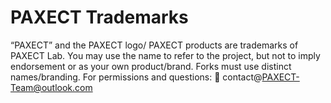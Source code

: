 # PAXECT Trademarks

“PAXECT” and the PAXECT logo/ PAXECT products are trademarks of PAXECT Lab.
You may use the name to refer to the project, but not to imply endorsement or as your own product/brand.
Forks must use distinct names/branding. For permissions and questions: 📧 contact@PAXECT-Team@outlook.com  
